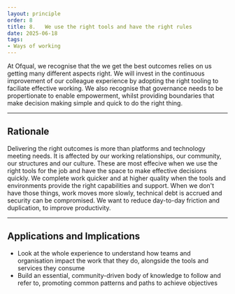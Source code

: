 ```yaml
---
layout: principle
order: 8
title: 8.	We use the right tools and have the right rules
date: 2025-06-18
tags:
- Ways of working
---
```


At Ofqual, we recognise that the we get the best outcomes relies on us getting many different aspects right.  We will invest in the continuous improvement of our colleague experience by adopting the right tooling to faciliate effective working. We also recognise that governance needs to be propertionate to enable empowerment, whilst providing boundaries that make decision making simple and quick to do the right thing.

---

## Rationale

Delivering the right outcomes is more than platforms and technology meeting needs. It is affected by our working relationships, our community, our structures and our culture. These are most effecive when we use the right tools for the job and have the space to make effective decisions quickly. We complete work quicker and at higher quality when the tools and environments provide the right capabilities and support. When we don't have those things, work moves more slowly, technical debt is accrued and security can be compromised. We want to reduce day-to-day friction and duplication, to improve productivity.

---

## Applications and Implications

- Look at the whole experience to understand how teams and organisation impact the work that they do, alongside the tools and services they consume
- Build an essential, community-driven body of knowledge to follow and refer to, promoting common patterns and paths to achieve objectives
